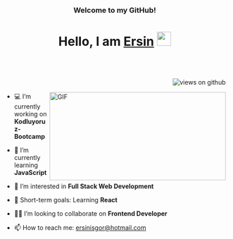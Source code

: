 <h3 align="center">
     <br>Welcome to my GitHub!
</h3>

<h1 align="center">
     Hello, I am <a target="_blank" href="#">Ersin</a>
     </a> <img src="https://user-images.githubusercontent.com/64318469/176737130-33ef105d-385a-43e4-a68e-33ac3f19ab12.gif" height="32" />  
</h1>

<br/>
<br/>

<p align="right">
  <img src="https://komarev.com/ghpvc/?username=ersinisgor&label=Profile+Views&color=brightgreen&style=flat-square" alt="views on github" />
</p>

<a target="_blank">
  <img align="right" height="200" width="400"   alt="GIF" src="https://media.giphy.com/media/bGgsc5mWoryfgKBx1u/giphy.gif">
</a>

- 💻 I’m currently working on **Kodluyoruz-Bootcamp**
- 📌 I’m currently learning **JavaScript**
- 👀 I’m interested in **Full Stack Web Development**

- 💪 Short-term goals: Learning **React**
- 🤝🏼 I’m looking to collaborate on **Frontend Developer**
- 📫 How to reach me: [ersinisgor@hotmail.com](ersinisgor@hotmail.com)




